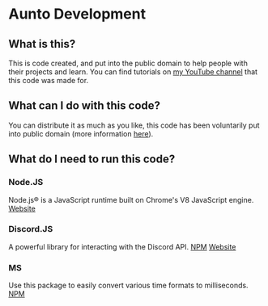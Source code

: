 # Aunto Development
## What is this?
This is code created, and put into the public domain to help people with their projects and learn. You can find tutorials on [my YouTube channel](https://youtube.com/channel/UC4VkJTVWW7mZ32yxsZOJupg) that this code was made for.

## What can I do with this code?
You can distribute it as much as you like, this code has been voluntarily put into public domain (more information [here](https://github.com/sysollie/tutorials/blob/master/LICENSE)).

## What do I need to run this code?
### Node.JS
Node.js® is a JavaScript runtime built on Chrome's V8 JavaScript engine.
[Website](https://nodejs.org)

### Discord.JS
A powerful library for interacting with the Discord API.
[NPM](https://npmjs.com/package/discord.js)
[Website](https://discord.js.org)

### MS
Use this package to easily convert various time formats to milliseconds.
[NPM](https://npmjs.com/package/ms)
